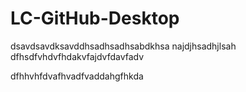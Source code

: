 # LC-GitHub-Desktop

dsavdsavdksavddhsadhsadhsabdkhsa
najdjhsadhjlsah
dfhsdfvhdvfhdakvfajdvfdavfadv


dfhhvhfdvafhvadfvaddahgfhkda
